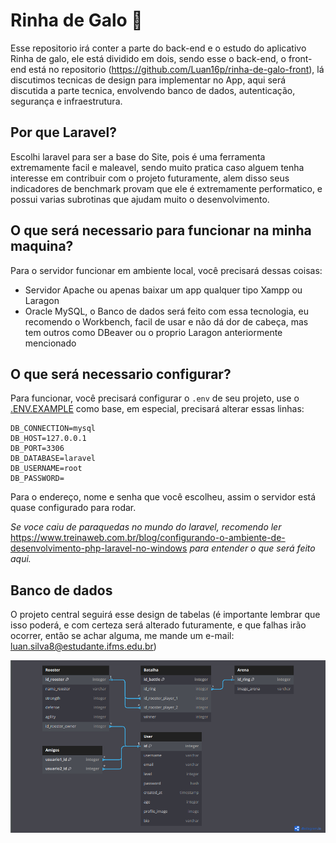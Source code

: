 # Rinha de Galo 🐔

Esse repositorio irá conter a parte do back-end e o estudo do aplicativo Rinha de galo, ele está dividido em dois, sendo esse o back-end, o front-end está no repositorio (https://github.com/Luan16p/rinha-de-galo-front), lá discutimos tecnicas de design para implementar no App, aqui será discutida a parte tecnica, envolvendo banco de dados, autenticação, segurança e infraestrutura.

## Por que Laravel?

Escolhi laravel para ser a base do Site, pois é uma ferramenta extremamente facil e maleavel, sendo muito pratica caso alguem tenha interesse em contribuir com o projeto futuramente, alem disso seus indicadores de benchmark provam que ele é extremamente performatico, e possui varias subrotinas que ajudam muito o desenvolvimento.

## O que será necessario para funcionar na minha maquina?

Para o servidor funcionar em ambiente local, você precisará dessas coisas:

- Servidor Apache ou apenas baixar um app qualquer tipo Xampp ou Laragon
- Oracle MySQL, o Banco de dados será feito com essa tecnologia, eu recomendo o Workbench, facil de usar e não dá dor de cabeça, mas tem outros como DBeaver ou o proprio Laragon anteriormente mencionado

## O que será necessario configurar?

Para funcionar, você precisará configurar o `.env` de seu projeto, use o [.ENV.EXAMPLE](./.env.example) como base, em especial, precisará alterar essas linhas:

```
DB_CONNECTION=mysql
DB_HOST=127.0.0.1
DB_PORT=3306
DB_DATABASE=laravel
DB_USERNAME=root
DB_PASSWORD=
```

Para o endereço, nome e senha que você escolheu, assim o servidor está quase configurado para rodar.

_Se voce caiu de paraquedas no mundo do laravel, recomendo ler_ https://www.treinaweb.com.br/blog/configurando-o-ambiente-de-desenvolvimento-php-laravel-no-windows _para entender o que será feito aqui._

## Banco de dados

O projeto central seguirá esse design de tabelas (é importante lembrar que isso poderá, e com certeza será alterado futuramente, e que falhas irão ocorrer, então se achar alguma, me mande um e-mail: luan.silva8@estudante.ifms.edu.br)

![diagram_sql](./Diagram.png)

